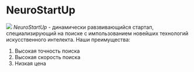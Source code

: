 # NeuroStartUp
![](https://netology-code.github.io/git-homeworks/introduction/assets/logo.png)
*NeuroStartUp* - динамически равзвивающийся стартап, специализирующий на поиске с импользованием новейших технологий искусственного интелекта.
Наши преимущества:
1. Выcокая точность поиска
2. Высокая скорость поиска
3. Низкая цена